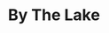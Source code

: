 ---
title: "By The Lake"
draft: false
slug: "by-the-lake"
weight: "1"
mainpage: false
related: true
thumbnail: "/illustrations/bob_013.jpg"

header: {
	titleimage: "illustrations/project-title_by-the-lake.png"
}

block_selected: {
	description: "(description coming soon)",
	fontcolor: "#3300ff",
	img: [ 
		{class: "gallery-col-12", path: "illustrations/bob_016.jpg"},
		{class: "gallery-col-12", path: "illustrations/bob_013.jpg"},
		{class: "gallery-col-12", path: "illustrations/bob_05.jpg"},
	]
}

---